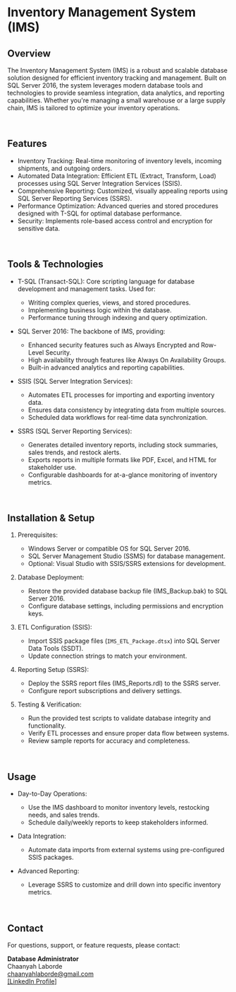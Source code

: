 # Inventory Management System (IMS)

## Overview
The Inventory Management System (IMS) is a robust and scalable database solution designed for efficient inventory tracking and management. Built on SQL Server 2016, the system leverages modern database tools and technologies to provide seamless integration, data analytics, and reporting capabilities. Whether you're managing a small warehouse or a large supply chain, IMS is tailored to optimize your inventory operations.

<br>

## Features
- Inventory Tracking: Real-time monitoring of inventory levels, incoming shipments, and outgoing orders.
- Automated Data Integration: Efficient ETL (Extract, Transform, Load) processes using SQL Server Integration Services (SSIS).
- Comprehensive Reporting: Customized, visually appealing reports using SQL Server Reporting Services (SSRS).
- Performance Optimization: Advanced queries and stored procedures designed with T-SQL for optimal database performance.
- Security: Implements role-based access control and encryption for sensitive data.

<br>

## Tools & Technologies
- T-SQL (Transact-SQL):
Core scripting language for database development and management tasks. Used for:
  - Writing complex queries, views, and stored procedures.
  - Implementing business logic within the database.
  - Performance tuning through indexing and query optimization.

- SQL Server 2016:
The backbone of IMS, providing:
  - Enhanced security features such as Always Encrypted and Row-Level Security.
  - High availability through features like Always On Availability Groups.
  - Built-in advanced analytics and reporting capabilities.

- SSIS (SQL Server Integration Services):
  - Automates ETL processes for importing and exporting inventory data.
  - Ensures data consistency by integrating data from multiple sources.
  - Scheduled data workflows for real-time data synchronization.

- SSRS (SQL Server Reporting Services):
  - Generates detailed inventory reports, including stock summaries, sales trends, and restock alerts.
  - Exports reports in multiple formats like PDF, Excel, and HTML for stakeholder use.
  - Configurable dashboards for at-a-glance monitoring of inventory metrics.

<br>

## Installation & Setup
1. Prerequisites:
    - Windows Server or compatible OS for SQL Server 2016.
    - SQL Server Management Studio (SSMS) for database management.
    - Optional: Visual Studio with SSIS/SSRS extensions for development.

2. Database Deployment:
    - Restore the provided database backup file (IMS_Backup.bak) to SQL Server 2016.
    - Configure database settings, including permissions and encryption keys.

3. ETL Configuration (SSIS):
    - Import SSIS package files (`IMS_ETL_Package.dtsx`) into SQL Server Data Tools (SSDT).
    - Update connection strings to match your environment.

4. Reporting Setup (SSRS):
    - Deploy the SSRS report files (IMS_Reports.rdl) to the SSRS server.
    - Configure report subscriptions and delivery settings.

5. Testing & Verification:
    - Run the provided test scripts to validate database integrity and functionality.
    - Verify ETL processes and ensure proper data flow between systems.
    - Review sample reports for accuracy and completeness.

<br>

## Usage
- Day-to-Day Operations:
  - Use the IMS dashboard to monitor inventory levels, restocking needs, and sales trends.
  - Schedule daily/weekly reports to keep stakeholders informed.

- Data Integration:
  - Automate data imports from external systems using pre-configured SSIS packages.

- Advanced Reporting:
  - Leverage SSRS to customize and drill down into specific inventory metrics.

<br>

## Contact
For questions, support, or feature requests, please contact:

<b>Database Administrator</b> <br>
Chaanyah Laborde <br>
chaanyahlaborde@gmail.com <br>
[[LinkedIn Profile]](https://www.linkedin.com/in/claborde/)
